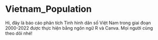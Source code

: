 # Vietnam_Population
Hi, đây là báo cáo phân tích Tình hình dân số Việt Nam trong giai đoạn 2000-2022 được thực hiện bằng ngôn ngữ R và Canva. Mọi người cùng theo dõi nhé!
